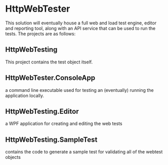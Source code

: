 # HttpWebTester

This solution will eventually house a full web and load test engine, editor and reporting tool, along with an API service that can be used to run the tests. The projects are as follows:
## HttpWebTesting
This project contains the test object itself.
## HttpWebTester.ConsoleApp
a command line executable used for testing an (eventually) running the application locally.
## HttpWebTesting.Editor
a WPF application for creating and editing the web tests
## HttpWebTesting.SampleTest
contains the code to generate a sample test for validating all of the webtest objects
